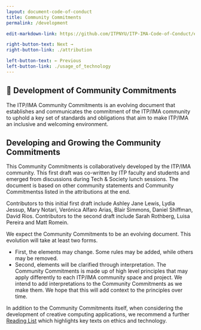 ```yaml
---
layout: document-code-of-conduct
title: Community Commitments
permalink: /development

edit-markdown-link: https://github.com/ITPNYU/ITP-IMA-Code-of-Conduct/edit/main/development.md

right-button-text: Next →
right-button-link: ./attribution

left-button-text: ← Previous
left-button-link: ./usage_of_technology
---
```


## <a name="development">🚧 Development of Community Commitments</a>

The ITP/IMA Community Commitments is an evolving document that establishes and communicates the commitment of the ITP/IMA community to uphold a key set of standards and obligations that aim to make ITP/IMA an inclusive and welcoming environment.

## Developing and Growing the Community Commitments

This Community Commitments is collaboratively developed by the ITP/IMA community. This first draft was co-written by ITP faculty and students and emerged from discussions during Tech & Society lunch sessions. The document is based on other community statements and Community Commitmentss listed in the attributions at the end. 

Contributors to this initial first draft include Ashley Jane Lewis, Lydia Jessup, Mary Notari, Verónica Alfaro Arias, Blair Simmons, Daniel Shiffman, David Rios. Contributors to the second draft include Sarah Rothberg, Luisa Pereira and Matt Romein.

We expect the Community Commitments to be an evolving document. This evolution will take at least two forms. 

- First, the elements may change. Some rules may be added, while others may be removed.
- Second, elements will be clarified through interpretation. The Community Commitments is made up of high level principles that may apply differently to each ITP/IMA community space and project. We intend to add interpretations to the Community Commitments as we make them. We hope that this will add context to the principles over time.

In addition to the Community Commitments itself, when considering the development of creative computing applications, we recommend a further [Reading List](reading-list.md) which highlights key texts on ethics and technology.
